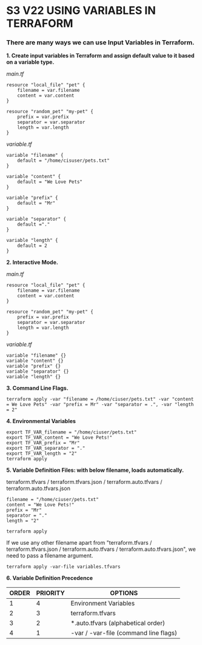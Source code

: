 # S3 V22 USING VARIABLES IN TERRAFORM
### There are many ways we can use Input Variables in Terraform.
**1. Create input variables in Terraform and assign default value to it based on a variable type.**

*main.tf*
```
resource "local_file" "pet" {
    filename = var.filename
    content = var.content
}

resource "random_pet" "my-pet" {
    prefix = var.prefix
    separator = var.separator
    length = var.length
}
```

*variable.tf*
```
variable "filename" {
    default = "/home/cisuser/pets.txt"
}

variable "content" {
    default = "We Love Pets"
}

variable "prefix" {
    default = "Mr"
}

variable "separator" {
    default ="."
}

variable "length" {
    default = 2
}
```

**2. Interactive Mode.**

*main.tf*
```
resource "local_file" "pet" {
    filename = var.filename
    content = var.content
}

resource "random_pet" "my-pet" {
    prefix = var.prefix
    separator = var.separator
    length = var.length
}
```

*variable.tf*
```
variable "filename" {}
variable "content" {}
variable "prefix" {}
variable "separator" {}
variable "length" {}
```

**3. Command Line Flags.**

`terraform apply -var "filename = /home/ciuser/pets.txt" -var "content = We Love Pets" -var "prefix = Mr" -var "separator = .", -var "length = 2"`

**4. Environmental Variables**

`export TF_VAR_filename = "/home/ciuser/pets.txt"`  
`export TF_VAR_content = "We Love Pets!"`  
`export TF_VAR_prefix = "Mr"`  
`export TF_VAR_separator = "."`  
`export TF_VAR_length = "2"`  
`terraform apply`  

**5. Variable Definition Files: with below filename, loads automatically.**

terraform.tfvars / terraform.tfvars.json / terraform.auto.tfvars / terraform.auto.tfvars.json
```
filename = "/home/ciuser/pets.txt"
content = "We Love Pets!"
prefix = "Mr"
separator = "."
length = "2"
```
`terraform apply`


If we use any other filename apart from "terraform.tfvars / terraform.tfvars.json / terraform.auto.tfvars / terraform.auto.tfvars.json", we need to pass a filename argument.

`terraform apply -var-file variables.tfvars`

**6. Variable Definition Precedence**

| ORDER | PRIORITY | OPTIONS |
| ----------- | ----------- | ----------- |
| 1 | 4 | Environment Variables |
| 2 | 3 | terraform.tfvars |
| 3 | 2 | *.auto.tfvars (alphabetical order) |
| 4 | 1 | -var / -var-file (command line flags) |
